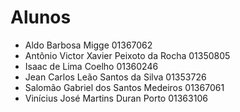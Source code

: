 # Alunos

* Aldo Barbosa Migge    01367062
* Antônio Victor Xavier Peixoto da Rocha    01350805
* Isaac de Lima Coelho    01360246
* Jean Carlos Leão Santos da Silva    01353726
* Salomão Gabriel dos Santos Medeiros    01367061
* Vinícius José Martins Duran Porto    01363106